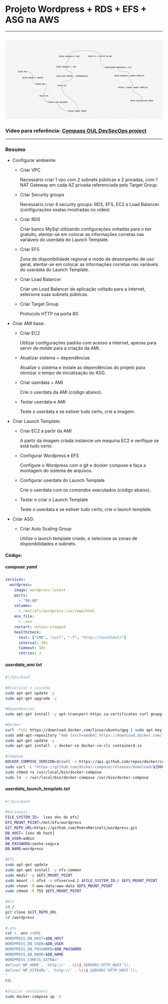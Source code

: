# Projeto Wordpress + RDS + EFS + ASG na AWS
---
![Passo a passo do projeto.](passoapasso)
---
### Vídeo para referência: [Compass OUL DevSecOps project](https://youtu.be/Z2CLUppdeBg)
---
### Resumo
- Configurar ambiente:
  - Criar VPC
 
    Necessário criar 1 vpc com 2 subnets públicas e 2 privadas, com 1 NAT Gateway em cada AZ privada referenciada pelo Target Group.
  - Criar Security groups
 
    Necessário criar 4 security groups: RDS, EFS, EC2 e Load Balancer. (configurações exatas mostradas no vídeo)
  - Criar RDS

    Criar banco MySql utilizando configurações voltadas para o tier gratuito, atentar-se em colocar as informações corretas nas variáveis do userdata do Launch       Template.
  - Criar EFS
 
    Zona de disponibilidade regional e modo de desempenho de uso geral, atentar-se em colocar as informações corretas nas variáveis do userdata do Launch              Template.
  - Criar Load Balancer

    Criar um Load Balancer de aplicação voltado para a internet, selecione suas subnets públicas.
  - Criar Target Group

    Protocolo HTTP na porta 80.
- Criar AMI base:
  - Criar EC2

    Utilizar configurações padrão com acesso a internet, apenas para servir de molde para a criação da AMI.
  - Atualizar sistema + dependências

    Atualize o sistema e instale as dependências do projeto para otimizar o tempo de inicialização do ASG. 
  - Criar userdata + AMI

    Crie o userdata da AMI (código abaixo).
  - Testar userdata e AMI
 
    Teste o userdata e se estiver tudo certo, crie a imagem.
- Criar Launch Template:
  - Criar EC2 a partir da AMI
 
    A partir da imagem criada instancie um maquina EC2 e verifique se está tudo certo.
  - Configurar Wordpress e EFS
 
    Configure o Wordpress com o git e docker compose e faça a montagem do sistema de arquivos.
  - Configurar userdata do Launch Template
 
    Crie o userdata com os comandos executados (código abaixo).
  - Testar e criar o Launch Template
 
    Teste o userdata e se estiver tudo certo, crie o launch template.
- Criar ASG:
  - Criar Auto Scaling Group

    Utilize o launch template criado, e selecione as zonas de disponibilidades e subnets.
#### Código:

##### compose.yaml
```yaml
services:
  wordpress:
    image: wordpress:latest
    ports:
      - "80:80"
    volumes:
      - /mnt/efs/wordpress:/var/www/html
    env_file:
      - .env
    restart: unless-stopped
    healthcheck:
      test: ["CMD", "curl", "-f", "http://localhost/"]
      interval: 30s
      timeout: 10s
      retries: 3
```

##### userdata_ami.txt
```sh
#!/bin/bash

#Atualizar o sistema
sudo apt-get update -y
sudo apt-get upgrade -y

#Dependencias
sudo apt-get install -y apt-transport-https ca-certificates curl gnupg-agent software-properties-common git

#Docker
curl -fsSL https://download.docker.com/linux/ubuntu/gpg | sudo apt-key add -
sudo add-apt-repository "deb [arch=amd64] https://download.docker.com/linux/ubuntu $(lsb_release -cs) stable"
sudo apt-get update -y
sudo apt-get install -y docker-ce docker-ce-cli containerd.io

#Compose
DOCKER_COMPOSE_VERSION=$(curl -s https://api.github.com/repos/docker/compose/releases/latest | grep 'tag_name' | cut -d\" -f4)
sudo curl -L "https://github.com/docker/compose/releases/download/${DOCKER_COMPOSE_VERSION}/docker-compose-$(uname -s)-$(uname -m)" -o /usr/local/bin/docker-compose
sudo chmod +x /usr/local/bin/docker-compose
sudo ln -s /usr/local/bin/docker-compose /usr/bin/docker-compose
```

##### userdata_launch_template.txt
```sh
#!/bin/bash

#Variaveis
FILE_SYSTEM_ID=  [seu dns do efs]
EFS_MOUNT_POINT=/mnt/efs/wordpress
GIT_REPO_URL=https://github.com/PedroMarineli/wordpress.git
DB_HOST= [seu db host]
DB_USER=admin
DB_PASSWORD=senha-segura
DB_NAME=wordpress

#Efs
sudo apt-get update
sudo apt-get install -y nfs-common
sudo mkdir -p $EFS_MOUNT_POINT
sudo mount -t nfs4 -o nfsvers=4.1 $FILE_SYSTEM_ID:/ $EFS_MOUNT_POINT
sudo chown -R www-data:www-data $EFS_MOUNT_POINT
sudo chmod -R 755 $EFS_MOUNT_POINT

#Git
cd /
git clone $GIT_REPO_URL
cd /wordpress

#.env
cat > .env <<EOL
WORDPRESS_DB_HOST=$DB_HOST
WORDPRESS_DB_USER=$DB_USER
WORDPRESS_DB_PASSWORD=$DB_PASSWORD
WORDPRESS_DB_NAME=$DB_NAME
WORDPRESS_CONFIG_EXTRA="
define('WP_HOME', 'http://' . \\\$_SERVER['HTTP_HOST']);
define('WP_SITEURL', 'http://' . \\\$_SERVER['HTTP_HOST']);
"
EOL

#Iniciar containers
sudo docker-compose up -d
```
